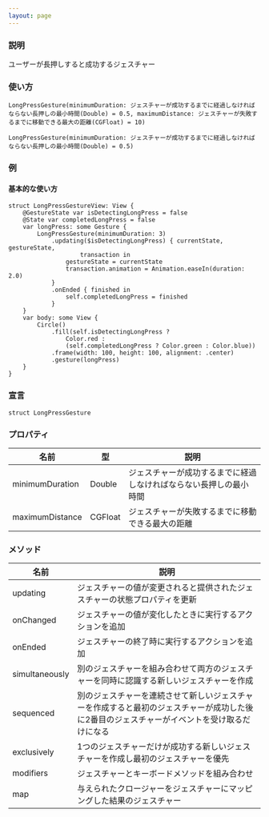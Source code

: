 ```yaml
---
layout: page
---
```


### 説明

ユーザーが長押しすると成功するジェスチャー

### 使い方

    LongPressGesture(minimumDuration: ジェスチャーが成功するまでに経過しなければならない長押しの最小時間(Double) = 0.5, maximumDistance: ジェスチャーが失敗するまでに移動できる最大の距離(CGFloat) = 10)

    LongPressGesture(minimumDuration: ジェスチャーが成功するまでに経過しなければならない長押しの最小時間(Double) = 0.5)

### 例

#### 基本的な使い方

    struct LongPressGestureView: View {
        @GestureState var isDetectingLongPress = false
        @State var completedLongPress = false
        var longPress: some Gesture {
            LongPressGesture(minimumDuration: 3)
                .updating($isDetectingLongPress) { currentState, gestureState,
                        transaction in
                    gestureState = currentState
                    transaction.animation = Animation.easeIn(duration: 2.0)
                }
                .onEnded { finished in
                    self.completedLongPress = finished
                }
        }
        var body: some View {
            Circle()
                .fill(self.isDetectingLongPress ?
                    Color.red :
                    (self.completedLongPress ? Color.green : Color.blue))
                .frame(width: 100, height: 100, alignment: .center)
                .gesture(longPress)
        }
    }

### 宣言

    struct LongPressGesture

### プロパティ

| 名前              | 型       | 説明                                |
| --------------- | ------- | --------------------------------- |
| minimumDuration | Double  | ジェスチャーが成功するまでに経過しなければならない長押しの最小時間 |
| maximumDistance | CGFloat | ジェスチャーが失敗するまでに移動できる最大の距離          |

### メソッド

| 名前             | 説明                                                                     |
| -------------- | ---------------------------------------------------------------------- |
| updating       | ジェスチャーの値が変更されると提供されたジェスチャーの状態プロパティを更新                                  |
| onChanged      | ジェスチャーの値が変化したときに実行するアクションを追加                                           |
| onEnded        | ジェスチャーの終了時に実行するアクションを追加                                                |
| simultaneously | 別のジェスチャーを組み合わせて両方のジェスチャーを同時に認識する新しいジェスチャーを作成                           |
| sequenced      | 別のジェスチャーを連続させて新しいジェスチャーを作成すると最初のジェスチャーが成功した後に2番目のジェスチャーがイベントを受け取るだけになる |
| exclusively    | 1つのジェスチャーだけが成功する新しいジェスチャーを作成し最初のジェスチャーを優先                              |
| modifiers      | ジェスチャーとキーボードメソッドを組み合わせ                                                 |
| map            | 与えられたクロージャーをジェスチャーにマッピングした結果のジェスチャー                                    |
